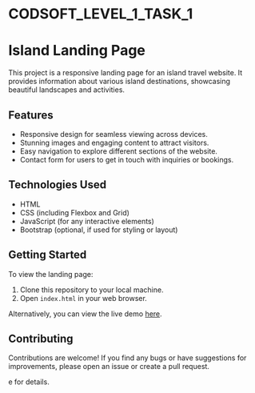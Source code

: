 # CODSOFT_LEVEL_1_TASK_1
# Island Landing Page

This project is a responsive landing page for an island travel website. It provides information about various island destinations, showcasing beautiful landscapes and activities.

## Features

- Responsive design for seamless viewing across devices.
- Stunning images and engaging content to attract visitors.
- Easy navigation to explore different sections of the website.
- Contact form for users to get in touch with inquiries or bookings.

## Technologies Used

- HTML
- CSS (including Flexbox and Grid)
- JavaScript (for any interactive elements)
- Bootstrap (optional, if used for styling or layout)

## Getting Started

To view the landing page:

1. Clone this repository to your local machine.
2. Open `index.html` in your web browser.

Alternatively, you can view the live demo [here]([link_to_demo](http://127.0.0.1:5500/index.html)).


## Contributing

Contributions are welcome! If you find any bugs or have suggestions for improvements, please open an issue or create a pull request.

e for details.

